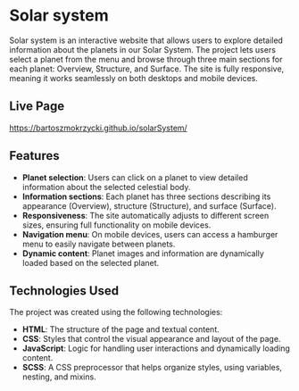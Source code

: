 # Solar system

Solar system is an interactive website that allows users to explore detailed information about the planets in our Solar System. The project lets users select a planet from the menu and browse through three main sections for each planet: Overview, Structure, and Surface. The site is fully responsive, meaning it works seamlessly on both desktops and mobile devices.

## Live Page

https://bartoszmokrzycki.github.io/solarSystem/

## Features

- **Planet selection**: Users can click on a planet to view detailed information about the selected celestial body.
- **Information sections**: Each planet has three sections describing its appearance (Overview), structure (Structure), and surface (Surface).
- **Responsiveness**: The site automatically adjusts to different screen sizes, ensuring full functionality on mobile devices.
- **Navigation menu**: On mobile devices, users can access a hamburger menu to easily navigate between planets.
- **Dynamic content**: Planet images and information are dynamically loaded based on the selected planet.

## Technologies Used

The project was created using the following technologies:

- **HTML**: The structure of the page and textual content.
- **CSS**: Styles that control the visual appearance and layout of the page.
- **JavaScript**: Logic for handling user interactions and dynamically loading content.
- **SCSS**: A CSS preprocessor that helps organize styles, using variables, nesting, and mixins.
